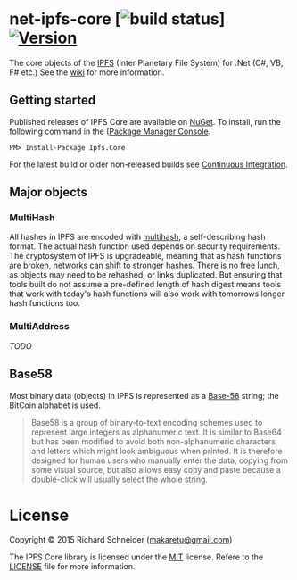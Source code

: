 # net-ipfs-core [![build status](https://ci.appveyor.com/api/projects/status/github/richardschneider/net-ipfs-core?branch=master&svg=true)] [![Version](https://img.shields.io/nuget/v/Ipfs.Core.svg)](https://www.nuget.org/packages/Ipfs.Core)

The core objects of the [IPFS](https://github.com/ipfs/ipfs) (Inter Planetary File System)  for .Net (C#, VB, F# etc.) See the [wiki](https://github.com/richardschneider/net-ipfs-core/wiki) for more information.

## Getting started

Published releases of IPFS Core are available on [NuGet](https://www.nuget.org/packages/ipfs.core/).  To install, run the following command in the ([Package Manager Console](https://docs.nuget.org/docs/start-here/using-the-package-manager-console).

    PM> Install-Package Ipfs.Core
    
For the latest build or older non-released builds see [Continuous Integration](https://github.com/richardschneider/net-ipfs-core/wiki/Continuous-Integration).

## Major objects

### MultiHash

All hashes in IPFS are encoded with [multihash](https://github.com/jbenet/multihash/), a self-describing hash format. The actual hash function used depends on security requirements. The cryptosystem of IPFS is upgradeable, meaning that as hash functions are broken, networks can shift to stronger hashes. There is no free lunch, as objects may need to be rehashed, or links duplicated. But ensuring that tools built do not assume a pre-defined length of hash digest means tools that work with today's hash functions will also work with tomorrows longer hash functions too.

### MultiAddress

*TODO*

## Base58

Most binary data (objects) in IPFS is represented as a [Base-58](https://en.wikipedia.org/wiki/Base58) string; the BitCoin alphabet is used.

> Base58 is a group of binary-to-text encoding schemes used to represent large integers as alphanumeric text. It is similar to Base64 but has been modified to avoid both non-alphanumeric characters and letters which might look ambiguous when printed. It is therefore designed for human users who manually enter the data, copying from some visual source, but also allows easy copy and paste because a double-click will usually select the whole string. 

# License
Copyright © 2015 Richard Schneider (makaretu@gmail.com)

The IPFS Core library is licensed under the [MIT](http://www.opensource.org/licenses/mit-license.php "Read more about the MIT license form") license. Refere to the [LICENSE](https://github.com/richardschneider/net-ipfs-core/blob/master/LICENSE) file for more information.
